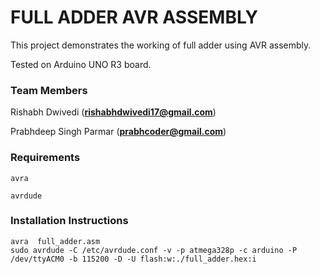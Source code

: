 # FULL ADDER AVR ASSEMBLY
This project demonstrates the working of full adder using AVR assembly.

Tested on Arduino UNO R3 board.

### Team Members
Rishabh Dwivedi (**rishabhdwivedi17@gmail.com**)

Prabhdeep Singh Parmar (**prabhcoder@gmail.com**)

### Requirements
	avra

	avrdude

### Installation Instructions
	avra  full_adder.asm
	sudo avrdude -C /etc/avrdude.conf -v -p atmega328p -c arduino -P /dev/ttyACM0 -b 115200 -D -U flash:w:./full_adder.hex:i
